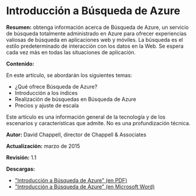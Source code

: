 <properties 
	pageTitle="Introducción a Búsqueda de Azure | Azure" 
	description="Obtenga información acerca de cómo Búsqueda de Azure puede ayudarle a crear aplicaciones enriquecidas de búsqueda." 
	editor="monicar" 
	manager="mblythe" 
	services="search" 
	documentationCenter="" 
	authors="HeidiSteen"/>

<tags 
	ms.service="search" 
	ms.workload="search" 
	ms.tgt_pltfrm="na" 
	ms.devlang="na" 
	ms.topic="article" 
	ms.date="06/24/2015" 
	ms.author="heidist"/>

# Introducción a Búsqueda de Azure #

**Resumen:** obtenga información acerca de Búsqueda de Azure, un servicio de búsqueda totalmente administrado en Azure para ofrecer experiencias valiosas de búsqueda en aplicaciones web y móviles. La búsqueda es el estilo predeterminado de interacción con los datos en la Web. Se espera cada vez más en todas las situaciones de aplicación.

**Contenido:**

En este artículo, se abordarán los siguientes temas:

* ¿Qué ofrece Búsqueda de Azure?
* Introducción a los índices
* Realización de búsquedas en Búsqueda de Azure
* Precios y ajuste de escala

Este artículo es una información general de la tecnología y de los escenarios y características que admite. No es una profundización técnica.

**Autor:** David Chappell, director de Chappell & Associates

**Actualización:** marzo de 2015

**Revisión:** 1.1

**Descargas:**

* <a href="http://go.microsoft.com/fwlink/p/?LinkId=522547" target="_blank">"Introducción a Búsqueda de Azure" (en PDF)</a>
* <a href="http://go.microsoft.com/fwlink/p/?LinkId=529011" target="_blank">"Introducción a Búsqueda de Azure" (en Microsoft Word)</a> 

<!---HONumber=August15_HO6-->